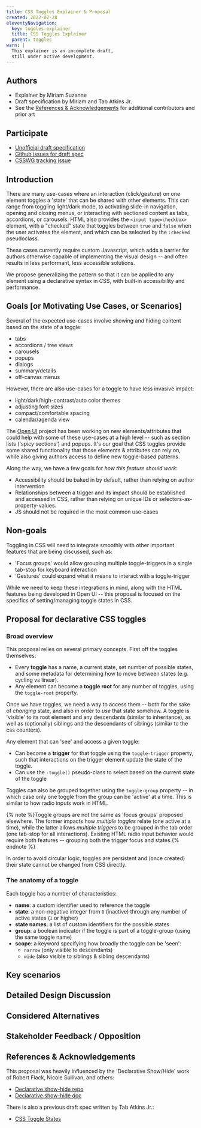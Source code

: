 ```yaml
---
title: CSS Toggles Explainer & Proposal
created: 2022-02-28
eleventyNavigation:
  key: toggles-explainer
  title: CSS Toggles Explainer
  parent: toggles
warn: |
  This explainer is an incomplete draft,
  still under active development.
---
```


## Authors

- Explainer by Miriam Suzanne
- Draft specification by Miriam and Tab Atkins Jr.
- See the [References & Acknowledgements](#references--acknowledgements)
  for additional contributors and prior art

## Participate

- [Unofficial draft specification](https://tabatkins.github.io/css-toggle/)
- [Github issues for draft spec](https://github.com/tabatkins/css-toggle)
- [CSSWG tracking issue](https://github.com/w3c/csswg-drafts/issues/6991)

## Introduction

There are many use-cases
where an interaction (click/gesture) on one element
toggles a 'state' that can be shared with other elements.
This can range from toggling light/dark mode,
to activating slide-in navigation,
opening and closing menus,
or interacting with sectioned content
as tabs, accordions, or carousels.
HTML also provides the `<input type=checkbox>` element,
with a "checked" state that toggles between `true` and `false`
when the user activates the element,
and which can be selected by the `:checked` pseudoclass.

These cases currently require custom Javascript,
which adds a barrier for authors otherwise capable
of implementing the visual design --
and often results in less performant,
less accessible solutions.

We propose generalizing the pattern
so that it can be applied to any element
using a declarative syntax in CSS,
with built-in accessibility and performance.

## Goals [or Motivating Use Cases, or Scenarios]

Several of the expected use-cases
involve showing and hiding content
based on the state of a toggle:

- tabs
- accordions / tree views
- carousels
- popups
- dialogs
- summary/details
- off-canvas menus

However, there are also use-cases
for a toggle to have less invasive impact:

- light/dark/high-contrast/auto color themes
- adjusting font sizes
- compact/comfortable spacing
- calendar/agenda view

The [Open UI](https://open-ui.org/) project
has been working on new elements/attributes
that could help with some of these use-cases
at a high level --
such as section lists ('spicy sections')
and popups.
It's our goal that CSS toggles provide
some shared functionality
that those elements & attributes can rely on,
while also giving authors access
to define new toggle-based patterns.

Along the way,
we have a few goals for
_how this feature should work_:

- Accessibility should be baked in by default,
  rather than relying on author intervention
- Relationships between a trigger and its impact
  should be established and accessed in CSS,
  rather than relying on unique IDs or selectors-as-property-values.
- JS should not be required in the most common use-cases

## Non-goals

Toggling in CSS will need to integrate smoothly
with other important features
that are being discussed,
such as:

- 'Focus groups' would allow grouping multiple toggle-triggers
  in a single tab-stop for keyboard interaction
- 'Gestures' could expand what it means to interact with a toggle-trigger

While we need to keep these integrations in mind,
along with the HTML features being developed in Open UI --
this proposal is focused on the specifics
of setting/managing toggle states in CSS.

## Proposal for declarative CSS toggles

### Broad overview

This proposal relies on several primary concepts.
First off the toggles themselves:

- Every **toggle** has a name, a current state,
  set number of possible states,
  and some metadata for determining how to move between states
  (e.g. cycling vs linear).
- Any element can become a **toggle root**
  for any number of toggles,
  using the `toggle-root` property.

Once we have toggles,
we need a way to access them --
both for the sake of _changing_ state,
and also in order to _use_ that state somehow.
A toggle is 'visible' to its root element
and any descendants (similar to inheritance),
as well as (optionally) siblings and the descendants of siblings
(similar to the css counters).

Any element that can 'see' and access a given toggle:

- Can become a **trigger** for that toggle
  using the `toggle-trigger` property,
  such that interactions on the trigger element
  update the state of the toggle.
- Can use the `:toggle()` pseudo-class
  to select based on the current state of the toggle

Toggles can also be grouped together
using the `toggle-group` property --
in which case only one toggle from the group
can be 'active' at a time.
This is similar to how radio inputs work in HTML.

{% note %}Toggle groups are not the same
as 'focus groups' proposed elsewhere.
The former impacts how _multiple toggles_ relate
(one active at a time),
while the latter allows _multiple triggers_
to be grouped in the tab order
(one tab-stop for all interactions).
Existing HTML radio input behavior
would require both features --
grouping both the trigger focus and states.{% endnote %}

In order to avoid circular logic,
toggles are persistent and (once created)
their state cannot be changed from CSS directly.

### The anatomy of a toggle

Each toggle has a number of characteristics:

- **name**:
  a custom identifier used to reference the toggle
- **state**:
  a non-negative integer from `0` (inactive)
  through any number of active states (`1` or higher)
- **state names**:
  a list of custom identifiers for the possible states
- **group**:
  a boolean indicator if the toggle is part of a toggle-group
  (using the same toggle name)
- **scope**:
  a keyword specifying how broadly the toggle can be 'seen':
  - `narrow` (only visible to descendants)
  - `wide` (also visible to siblings & sibling descendants)

## Key scenarios

## Detailed Design Discussion

## Considered Alternatives

## Stakeholder Feedback / Opposition

## References & Acknowledgements

This proposal was heavily influenced
by the 'Declarative Show/Hide' work of
Robert Flack, Nicole Sullivan, and others:

- [Declarative show-hide repo](https://github.com/flackr/declarative-show-hide)
- [Declarative show-hide doc](https://docs.google.com/document/d/1HcQ75iRhO-dT7EHB6JrjmMATa9XlSCYZKWrXbzakexQ/edit?resourcekey=0-kYHpL3r3jY3Q8wtTaOa6aA#)

There is also a previous draft spec
written by Tab Atkins Jr.:

- [CSS Toggle States](https://tabatkins.github.io/specs/css-toggle-states/)
